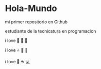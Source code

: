 # Hola-Mundo

mi primer repositorio en Github

estudiante de la tecnicatura en programacion 

i love 🍦 🍕 🐶

i love ⭐ 📖 🌙

i love 🎵 ☕ 💻
